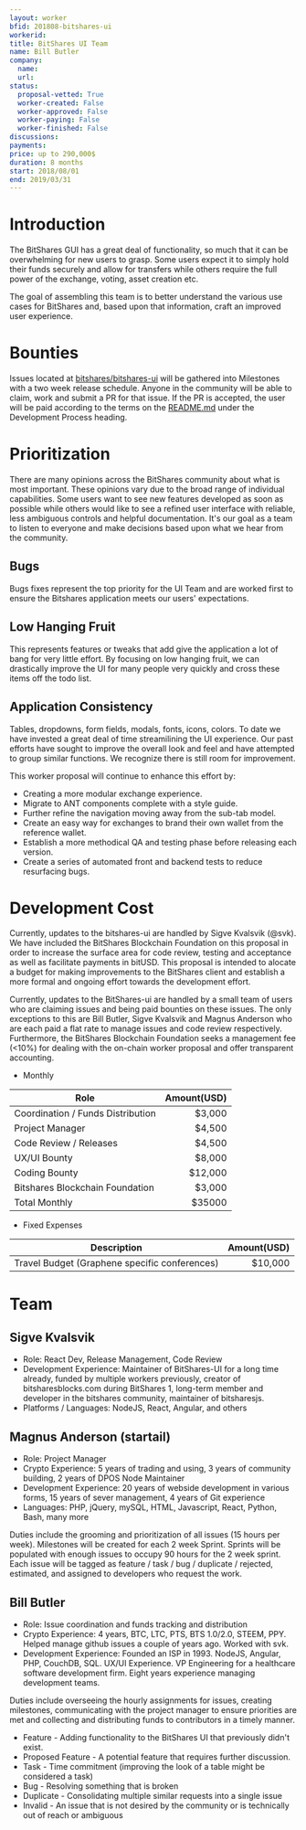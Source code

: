 ```yaml
---
layout: worker
bfid: 201808-bitshares-ui
workerid:
title: BitShares UI Team
name: Bill Butler
company:
  name:
  url:
status:
  proposal-vetted: True
  worker-created: False
  worker-approved: False
  worker-paying: False
  worker-finished: False
discussions:
payments:
price: up to 290,000$
duration: 8 months
start: 2018/08/01
end: 2019/03/31
---
```


# Introduction

The BitShares GUI has a great deal of functionality, so much that it can
be overwhelming for new users to grasp. Some users expect it to simply
hold their funds securely and allow for transfers while others require
the full power of the exchange, voting, asset creation etc.

The goal of assembling this team is to better understand the various use
cases for BitShares and, based upon that information, craft an improved
user experience.

# Bounties

Issues located at
[bitshares/bitshares-ui](https://github.com/bitshares/bitshares-ui/issues)
will be gathered into Milestones with a two week release schedule.
Anyone in the community will be able to claim, work and submit a PR for
that issue. If the PR is accepted, the user will be paid according to
the terms on the
[README.md](https://github.com/bitshares/bitshares-ui/blob/bitshares/README.md)
under the Development Process heading.

# Prioritization

There are many opinions across the BitShares community about what is
most important. These opinions vary due to the broad range of individual
capabilities. Some users want to see new features developed as soon as
possible while others would like to see a refined user interface with
reliable, less ambiguous controls and helpful documentation. It's our
goal as a team to listen to everyone and make decisions based upon what
we hear from the community.

## Bugs

Bugs fixes represent the top priority for the UI Team and are worked first
to ensure the Bitshares application meets our users' expectations.

## Low Hanging Fruit

This represents features or tweaks that add give the application a lot
of bang for very little effort. By focusing on low hanging fruit, we can
drastically improve the UI for many people very quickly and cross these
items off the todo list.

## Application Consistency

Tables, dropdowns, form fields, modals, fonts, icons, colors. To date
we have invested a great deal of time streamilining the UI experience.
Our past efforts have sought to improve the overall look and feel and
have attempted to group similar functions. We recognize there is still
room for improvement.

This worker proposal will continue to enhance this effort by:

* Creating a more modular exchange experience.
* Migrate to ANT components complete with a style guide.
* Further refine the navigation moving away from the sub-tab model.
* Create an easy way for exchanges to brand their own wallet from the reference wallet.
* Establish a more methodical QA and testing phase before releasing each version.
* Create a series of automated front and backend tests to reduce resurfacing bugs.

# Development Cost

Currently, updates to the bitshares-ui are handled by Sigve Kvalsvik
(@svk). We have included the BitShares Blockchain Foundation on this
proposal in order to increase the surface area for code review, testing
and acceptance as well as facilitate payments in bitUSD. This proposal
is intended to alocate a budget for making improvements to the BitShares
client and establish a more formal and ongoing effort towards the
development effort.

Currently, updates to the BitShares-ui are handled by a small team of 
users who are claiming issues and being paid bounties on these issues. 
The only exceptions to this are Bill Butler, Sigve Kvalsvik and Magnus
Anderson who are each paid a flat rate to manage issues and code review
respectively. Furthermore, the BitShares Blockchain Foundation seeks a
management fee (<10%) for dealing with the on-chain worker proposal and
offer transparent accounting.

* Monthly

Role|Amount(USD)
--|--:
Coordination / Funds Distribution | $3,000
Project Manager | $4,500
Code Review / Releases | $4,500
UX/UI Bounty | $8,000
Coding Bounty | $12,000
Bitshares Blockchain Foundation | $3,000
Total Monthly | $35000

* Fixed Expenses

Description | Amount(USD)
--|--:
Travel Budget (Graphene specific conferences) | $10,000

# Team

## Sigve Kvalsvik

* Role: React Dev, Release Management, Code Review
* Development Experience: Maintainer of BitShares-UI for a long time
  already, funded by multiple workers previously, creator of
  bitsharesblocks.com during BitShares 1, long-term member and developer
  in the bitshares community, maintainer of bitsharesjs.
* Platforms / Languages: NodeJS, React, Angular, and others

 
## Magnus Anderson (startail)

* Role: Project Manager
* Crypto Experience: 5 years of trading and using, 3 years of community
  building, 2 years of DPOS Node Maintainer
* Development Experience: 20 years of webside development in various
  forms, 15 years of sever management, 4 years of Git experience
* Languages: PHP, jQuery, mySQL, HTML, Javascript, React, Python, Bash,
  many more

Duties include the grooming and prioritization of all issues (15 hours per week).
Milestones will be created for each 2 week Sprint. Sprints will be
populated with enough issues to occupy 90 hours for the 2 week sprint.
Each issue will be tagged as feature / task / bug / duplicate / rejected, estimated,
and assigned to developers who request the work.

## Bill Butler

* Role: Issue coordination and funds tracking and distribution
* Crypto Experience: 4 years, BTC, LTC, PTS, BTS 1.0/2.0, STEEM, PPY.
  Helped manage github issues a couple of years ago. Worked with svk.
* Development Experience: Founded an ISP in 1993. NodeJS, Angular, PHP,
  CouchDB, SQL. UX/UI Experience. VP Engineering for a healthcare
  software development firm. Eight years experience managing development
  teams.
  
Duties include overseeing the hourly assignments for issues, creating milestones,
communicating with the project manager to ensure priorities are met and collecting
and distributing funds to contributors in a timely manner.

* Feature - Adding functionality to the BitShares UI that previously didn't exist.
* Proposed Feature - A potential feature that requires further discussion.
* Task - Time commitment (improving the look of a table might be considered a task)
* Bug - Resolving something that is broken
* Duplicate - Consolidating multiple similar requests into a single issue
* Invalid - An issue that is not desired by the community or is
  technically out of reach or ambiguous
